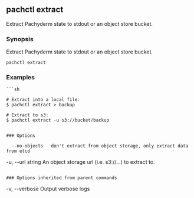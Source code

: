 ## pachctl extract

Extract Pachyderm state to stdout or an object store bucket.

### Synopsis


Extract Pachyderm state to stdout or an object store bucket.

```
pachctl extract
```

### Examples

```
```sh

# Extract into a local file:
$ pachctl extract > backup

# Extract to s3:
$ pachctl extract -u s3://bucket/backup
```
```

### Options

```
      --no-objects   don't extract from object storage, only extract data from etcd
  -u, --url string   An object storage url (i.e. s3://...) to extract to.
```

### Options inherited from parent commands

```
  -v, --verbose   Output verbose logs
```

